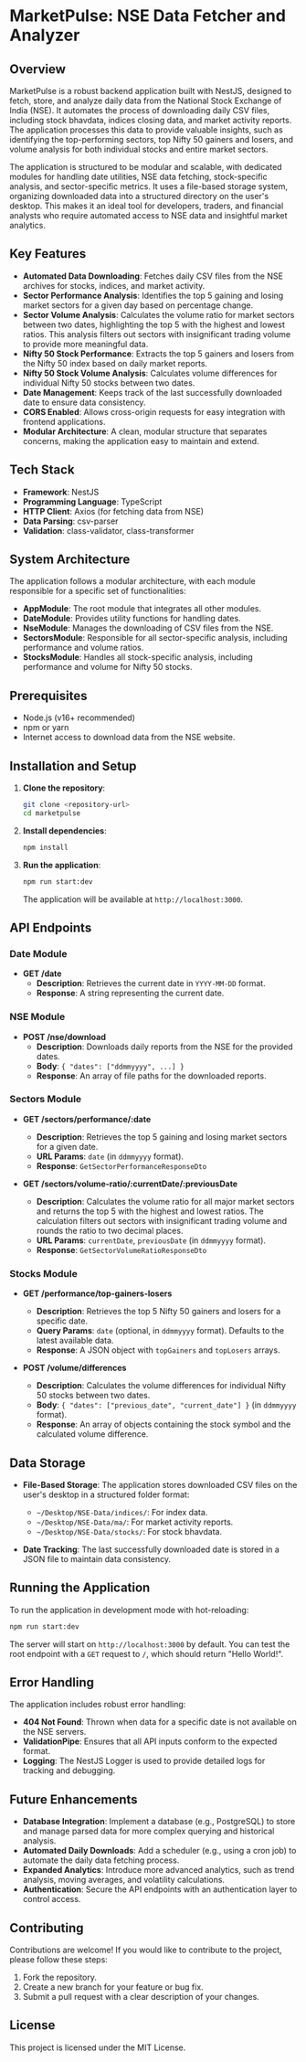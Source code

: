 
# MarketPulse: NSE Data Fetcher and Analyzer

## Overview

MarketPulse is a robust backend application built with NestJS, designed to fetch, store, and analyze daily data from the National Stock Exchange of India (NSE). It automates the process of downloading daily CSV files, including stock bhavdata, indices closing data, and market activity reports. The application processes this data to provide valuable insights, such as identifying the top-performing sectors, top Nifty 50 gainers and losers, and volume analysis for both individual stocks and entire market sectors.

The application is structured to be modular and scalable, with dedicated modules for handling date utilities, NSE data fetching, stock-specific analysis, and sector-specific metrics. It uses a file-based storage system, organizing downloaded data into a structured directory on the user's desktop. This makes it an ideal tool for developers, traders, and financial analysts who require automated access to NSE data and insightful market analytics.

## Key Features

- **Automated Data Downloading**: Fetches daily CSV files from the NSE archives for stocks, indices, and market activity.
- **Sector Performance Analysis**: Identifies the top 5 gaining and losing market sectors for a given day based on percentage change.
- **Sector Volume Analysis**: Calculates the volume ratio for market sectors between two dates, highlighting the top 5 with the highest and lowest ratios. This analysis filters out sectors with insignificant trading volume to provide more meaningful data.
- **Nifty 50 Stock Performance**: Extracts the top 5 gainers and losers from the Nifty 50 index based on daily market reports.
- **Nifty 50 Stock Volume Analysis**: Calculates volume differences for individual Nifty 50 stocks between two dates.
- **Date Management**: Keeps track of the last successfully downloaded date to ensure data consistency.
- **CORS Enabled**: Allows cross-origin requests for easy integration with frontend applications.
- **Modular Architecture**: A clean, modular structure that separates concerns, making the application easy to maintain and extend.

## Tech Stack

- **Framework**: NestJS
- **Programming Language**: TypeScript
- **HTTP Client**: Axios (for fetching data from NSE)
- **Data Parsing**: csv-parser
- **Validation**: class-validator, class-transformer

## System Architecture

The application follows a modular architecture, with each module responsible for a specific set of functionalities:

- **AppModule**: The root module that integrates all other modules.
- **DateModule**: Provides utility functions for handling dates.
- **NseModule**: Manages the downloading of CSV files from the NSE.
- **SectorsModule**: Responsible for all sector-specific analysis, including performance and volume ratios.
- **StocksModule**: Handles all stock-specific analysis, including performance and volume for Nifty 50 stocks.

## Prerequisites

- Node.js (v16+ recommended)
- npm or yarn
- Internet access to download data from the NSE website.

## Installation and Setup

1. **Clone the repository**:
   ```bash
   git clone <repository-url>
   cd marketpulse
   ```

2. **Install dependencies**:
   ```bash
   npm install
   ```

3. **Run the application**:
   ```bash
   npm run start:dev
   ```
   The application will be available at `http://localhost:3000`.

## API Endpoints

### Date Module

- **GET /date**
  - **Description**: Retrieves the current date in `YYYY-MM-DD` format.
  - **Response**: A string representing the current date.

### NSE Module

- **POST /nse/download**
  - **Description**: Downloads daily reports from the NSE for the provided dates.
  - **Body**: `{ "dates": ["ddmmyyyy", ...] }`
  - **Response**: An array of file paths for the downloaded reports.

### Sectors Module

- **GET /sectors/performance/:date**
  - **Description**: Retrieves the top 5 gaining and losing market sectors for a given date.
  - **URL Params**: `date` (in `ddmmyyyy` format).
  - **Response**: `GetSectorPerformanceResponseDto`

- **GET /sectors/volume-ratio/:currentDate/:previousDate**
  - **Description**: Calculates the volume ratio for all major market sectors and returns the top 5 with the highest and lowest ratios. The calculation filters out sectors with insignificant trading volume and rounds the ratio to two decimal places.
  - **URL Params**: `currentDate`, `previousDate` (in `ddmmyyyy` format).
  - **Response**: `GetSectorVolumeRatioResponseDto`

### Stocks Module

- **GET /performance/top-gainers-losers**
  - **Description**: Retrieves the top 5 Nifty 50 gainers and losers for a specific date.
  - **Query Params**: `date` (optional, in `ddmmyyyy` format). Defaults to the latest available data.
  - **Response**: A JSON object with `topGainers` and `topLosers` arrays.

- **POST /volume/differences**
  - **Description**: Calculates the volume differences for individual Nifty 50 stocks between two dates.
  - **Body**: `{ "dates": ["previous_date", "current_date"] }` (in `ddmmyyyy` format).
  - **Response**: An array of objects containing the stock symbol and the calculated volume difference.

## Data Storage

- **File-Based Storage**: The application stores downloaded CSV files on the user's desktop in a structured folder format:
  - `~/Desktop/NSE-Data/indices/`: For index data.
  - `~/Desktop/NSE-Data/ma/`: For market activity reports.
  - `~/Desktop/NSE-Data/stocks/`: For stock bhavdata.

- **Date Tracking**: The last successfully downloaded date is stored in a JSON file to maintain data consistency.

## Running the Application

To run the application in development mode with hot-reloading:

```bash
npm run start:dev
```

The server will start on `http://localhost:3000` by default. You can test the root endpoint with a `GET` request to `/`, which should return "Hello World!".

## Error Handling

The application includes robust error handling:

- **404 Not Found**: Thrown when data for a specific date is not available on the NSE servers.
- **ValidationPipe**: Ensures that all API inputs conform to the expected format.
- **Logging**: The NestJS Logger is used to provide detailed logs for tracking and debugging.

## Future Enhancements

- **Database Integration**: Implement a database (e.g., PostgreSQL) to store and manage parsed data for more complex querying and historical analysis.
- **Automated Daily Downloads**: Add a scheduler (e.g., using a cron job) to automate the daily data fetching process.
- **Expanded Analytics**: Introduce more advanced analytics, such as trend analysis, moving averages, and volatility calculations.
- **Authentication**: Secure the API endpoints with an authentication layer to control access.

## Contributing

Contributions are welcome! If you would like to contribute to the project, please follow these steps:

1. Fork the repository.
2. Create a new branch for your feature or bug fix.
3. Submit a pull request with a clear description of your changes.

## License

This project is licensed under the MIT License.
